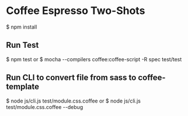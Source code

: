 # Coffee Espresso Two-Shots

$ npm install

## Run Test
$ npm test
or
$ mocha --compilers coffee:coffee-script -R spec test/test

## Run CLI to convert file from sass to coffee-template
$ node js/cli.js test/module.css.coffee
or
$ node js/cli.js test/module.css.coffee --debug
